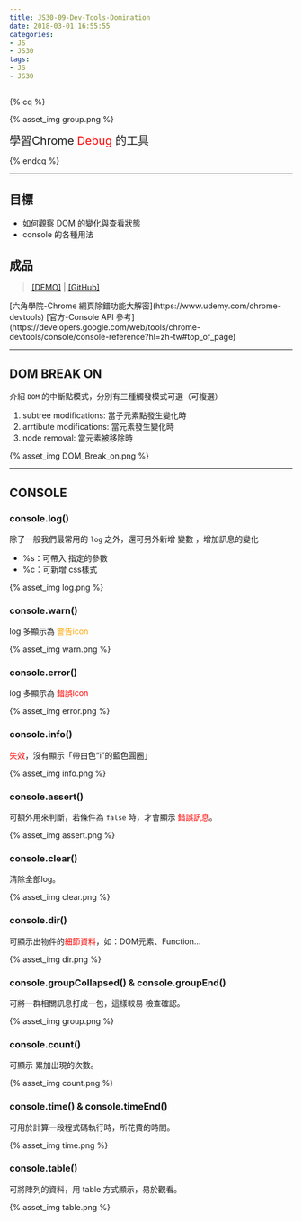 ```yaml
---
title: JS30-09-Dev-Tools-Domination
date: 2018-03-01 16:55:55
categories:
- JS
- JS30
tags:
- JS
- JS30
---
```


{% cq %}

{% asset_img group.png %}

<font style="font-size:20px;">學習Chrome <font color="red">Debug</font> 的工具</font>

{% endcq %}

<!-- more -->
***

## 目標

- 如何觀察 DOM 的變化與查看狀態
- console 的各種用法

## 成品

>[[DEMO]](https://kanboo.github.io/JavaScript30/09%20-%20Dev%20Tools%20Domination/) | [[GitHub]](https://github.com/kanboo/JavaScript30/blob/master/09%20-%20Dev%20Tools%20Domination/index.html)

<div class="note info">[六角學院-Chrome 網頁除錯功能大解密](https://www.udemy.com/chrome-devtools)
[官方-Console API 參考](https://developers.google.com/web/tools/chrome-devtools/console/console-reference?hl=zh-tw#top_of_page)</div>

***
## DOM BREAK ON

介紹 `DOM` 的中斷點模式，分別有三種觸發模式可選（可複選）

1. subtree modifications: 當子元素點發生變化時
2. arrtibute modifications: 當元素發生變化時
3. node removal: 當元素被移除時

{% asset_img DOM_Break_on.png %}

***
## CONSOLE

### console.log()

除了一般我們最常用的 `log` 之外，還可另外新增 變數 ，增加訊息的變化

- %s：可帶入 指定的參數
- %c：可新增 css樣式

{% asset_img log.png %}

### console.warn()

log 多顯示為 <font color="orange">警告icon</font>

{% asset_img warn.png %}

### console.error()

log 多顯示為 <font color="red">錯誤icon</font>

{% asset_img error.png %}

### console.info()

<font color="red">失效</font>，沒有顯示「帶白色“i”的藍色圓圈」

{% asset_img info.png %}

### console.assert()

可額外用來判斷，若條件為 `false` 時，才會顯示 <font color="red">錯誤訊息</font>。

{% asset_img assert.png %}

### console.clear()

清除全部log。

{% asset_img clear.png %}

### console.dir()

可顯示出物件的<font color="red">細節資料</font>，如：DOM元素、Function...

{% asset_img dir.png %}

### console.groupCollapsed() & console.groupEnd()

可將一群相關訊息打成一包，這樣較易 檢查確認。

{% asset_img group.png %}

### console.count()

可顯示 累加出現的次數。

{% asset_img count.png %}

### console.time() & console.timeEnd()

可用於計算一段程式碼執行時，所花費的時間。

{% asset_img time.png %}

### console.table()

可將陣列的資料，用 table 方式顯示，易於觀看。

{% asset_img table.png %}

